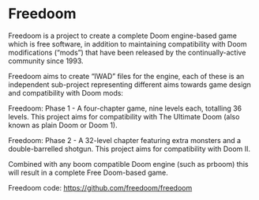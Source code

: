 Freedoom
========

Freedoom is a project to create a complete Doom engine-based game which is
free software, in addition to maintaining compatibility with Doom
modifications (“mods”) that have been released by the continually-active
community since 1993.

Freedoom aims to create “IWAD” files for the engine, each of these
is an independent sub-project representing different aims towards game
design and compatibility with Doom mods:

Freedoom: Phase 1 - A four-chapter game, nine levels each,
totalling 36 levels. This project aims for compatibility
with The Ultimate Doom (also known as plain Doom or Doom 1).

Freedoom: Phase 2 - A 32-level chapter featuring extra monsters
and a double-barrelled shotgun. This project aims for
compatibility with Doom II.

Combined with any boom compatible Doom engine (such as prboom)
this will result in a complete Free Doom-based game.

Freedoom code: https://github.com/freedoom/freedoom
